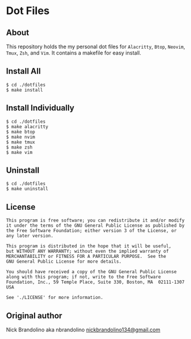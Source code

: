 # Dot Files

## About

This repository holds the my personal dot files for `Alacritty`, `Btop`, `Neovim`, `Tmux`, `Zsh`, and `Vim`. It contains a makefile for easy install.

Install All
-----------
    $ cd ./dotfiles
    $ make install

Install Individually
--------------------
    $ cd ./dotfiles
    $ make alacritty
    $ make btop
    $ make nvim
    $ make tmux
    $ make zsh
    $ make vim

Uninstall
---------
    $ cd ./dotfiles
    $ make uninstall

## License

    This program is free software; you can redistribute it and/or modify
    it under the terms of the GNU General Public License as published by
    the Free Software Foundation; either version 3 of the License, or
    any later version.

    This program is distributed in the hope that it will be useful,
    but WITHOUT ANY WARRANTY; without even the implied warranty of
    MERCHANTABILITY or FITNESS FOR A PARTICULAR PURPOSE.  See the
    GNU General Public License for more details.

    You should have received a copy of the GNU General Public License
    along with this program; if not, write to the Free Software
    Foundation, Inc., 59 Temple Place, Suite 330, Boston, MA  02111-1307  USA

    See './LICENSE' for more information.

## Original author

Nick Brandolino aka nbrandolino
nickbrandolino134@gmail.com
